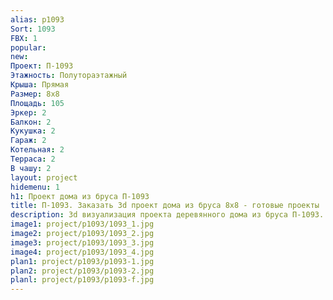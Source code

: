 ```yaml
---
alias: p1093
Sort: 1093
FBX: 1
popular: 
new: 
Проект: П-1093
Этажность: Полутораэтажный
Крыша: Прямая
Размер: 8х8
Площадь: 105
Эркер: 2
Балкон: 2
Кукушка: 2
Гараж: 2
Котельная: 2
Терраса: 2
В чашу: 2
layout: project
hidemenu: 1
h1: Проект дома из бруса П-1093
title: П-1093. Заказать 3d проект дома из бруса 8х8 - готовые проекты
description: 3d визуализация проекта деревянного дома из бруса П-1093. Площадь 105 м2, размер 8х8. Вы можете внести любые изменения в проект.
image1: project/p1093/1093_1.jpg
image2: project/p1093/1093_2.jpg
image3: project/p1093/1093_3.jpg
image4: project/p1093/1093_4.jpg
plan1: project/p1093/p1093-1.jpg
plan2: project/p1093/p1093-2.jpg
planl: project/p1093/p1093-f.jpg
---
```

